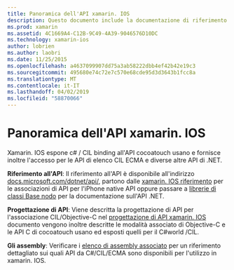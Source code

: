 ```yaml
---
title: Panoramica dell'API xamarin. IOS
description: Questo documento include la documentazione di riferimento API di Xamarin, una Guida che descrive la progettazione di API xamarin. IOS e un elenco di assembly a cui sono disponibili per l'uso nello sviluppo di Xamarin.
ms.prod: xamarin
ms.assetid: 4C1669A4-C12B-9C49-4A39-9046576D10DC
ms.technology: xamarin-ios
author: lobrien
ms.author: laobri
ms.date: 11/25/2015
ms.openlocfilehash: a4637099907dd75a3ab58222dbb4ef42b42e19c3
ms.sourcegitcommit: 495680e74c72e7c570e68cde95d3d3643b1fcc8a
ms.translationtype: MT
ms.contentlocale: it-IT
ms.lasthandoff: 04/02/2019
ms.locfileid: "58870066"
---
```

# <a name="xamarinios-api-overview"></a>Panoramica dell'API xamarin. IOS

Xamarin. IOS espone c# / CIL binding all'API cocoatouch usano e fornisce inoltre l'accesso per le API di elenco CIL ECMA e diverse altre API di .NET.

 **Riferimento all'API**: Il riferimento all'API è disponibile all'indirizzo [docs.microsoft.com/dotnet/api/](https://docs.microsoft.com/dotnet/api/), partono dalle [xamarin. IOS riferimento](https://docs.microsoft.com/dotnet/api/?view=xamarin-ios-sdk-12) per le associazioni di API per l'iPhone native API oppure passare a [librerie di classi Base nodo](https://docs.microsoft.com/dotnet/api/?view=xamarinios-10.8) per la documentazione sull'API .NET.

 **Progettazione di API**: Viene descritta la progettazione di API per l'associazione CIL/Objective-C nel [progettazione di API xamarin. IOS](~/ios/internals/api-design/index.md) documento vengono inoltre descritte le modalità associato di Objective-C e le API C di cocoatouch usano ed esposti quelli per il C#world /CIL.

 **Gli assembly**: Verificare i [elenco di assembly associato](~/cross-platform/internals/available-assemblies.md) per un riferimento dettagliato sui quali API da C#/CIL/ECMA sono disponibili per l'utilizzo in xamarin. IOS.

